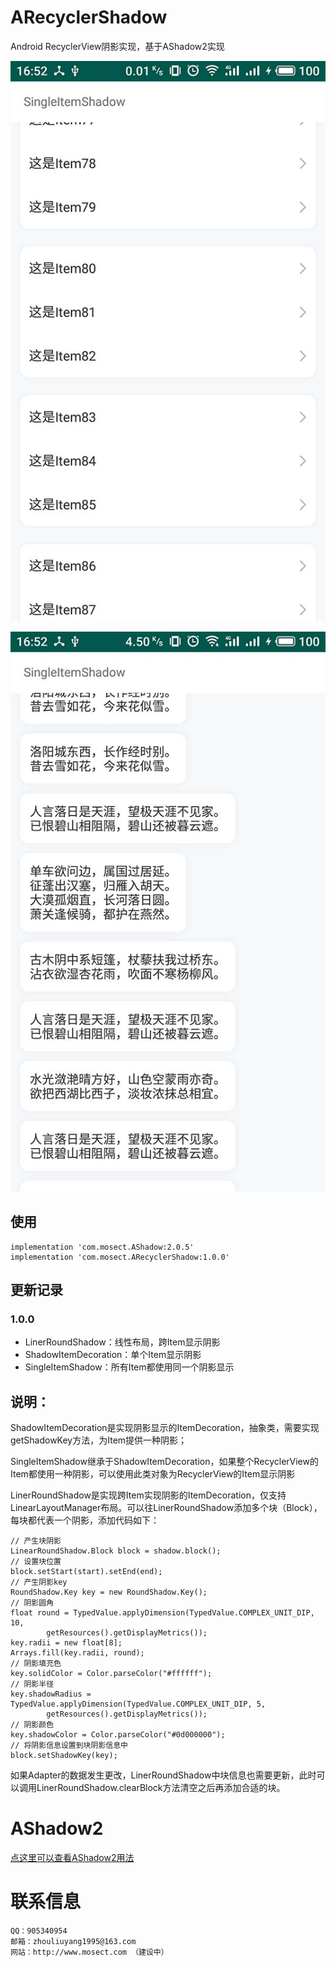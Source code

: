 # ARecyclerShadow
Android RecyclerView阴影实现，基于AShadow2实现

![跨Item显示阴影](imgs/img01.jpg)

![单个Item显示阴影](imgs/img02.jpg)

## 使用
```
implementation 'com.mosect.AShadow:2.0.5'
implementation 'com.mosect.ARecyclerShadow:1.0.0'
```

## 更新记录

### 1.0.0
* LinerRoundShadow：线性布局，跨Item显示阴影
* ShadowItemDecoration：单个Item显示阴影
* SingleItemShadow：所有Item都使用同一个阴影显示

## 说明：
ShadowItemDecoration是实现阴影显示的ItemDecoration，抽象类，需要实现getShadowKey方法，为Item提供一种阴影；

SingleItemShadow继承于ShadowItemDecoration，如果整个RecyclerView的Item都使用一种阴影，可以使用此类对象为RecyclerView的Item显示阴影

LinerRoundShadow是实现跨Item实现阴影的ItemDecoration，仅支持LinearLayoutManager布局。可以往LinerRoundShadow添加多个块（Block），每块都代表一个阴影，添加代码如下：
```
// 产生块阴影
LinearRoundShadow.Block block = shadow.block();
// 设置块位置
block.setStart(start).setEnd(end);
// 产生阴影key
RoundShadow.Key key = new RoundShadow.Key();
// 阴影圆角
float round = TypedValue.applyDimension(TypedValue.COMPLEX_UNIT_DIP, 10,
        getResources().getDisplayMetrics());
key.radii = new float[8];
Arrays.fill(key.radii, round);
// 阴影填充色
key.solidColor = Color.parseColor("#ffffff");
// 阴影半径
key.shadowRadius = TypedValue.applyDimension(TypedValue.COMPLEX_UNIT_DIP, 5,
        getResources().getDisplayMetrics());
// 阴影颜色
key.shadowColor = Color.parseColor("#0d000000");
// 将阴影信息设置到块阴影信息中
block.setShadowKey(key);
```
如果Adapter的数据发生更改，LinerRoundShadow中块信息也需要更新，此时可以调用LinerRoundShadow.clearBlock方法清空之后再添加合适的块。

# AShadow2
[点这里可以查看AShadow2用法](https://github.com/Mosect/AShadow)

# 联系信息
```
QQ：905340954
邮箱：zhouliuyang1995@163.com
网站：http://www.mosect.com （建设中）
```
